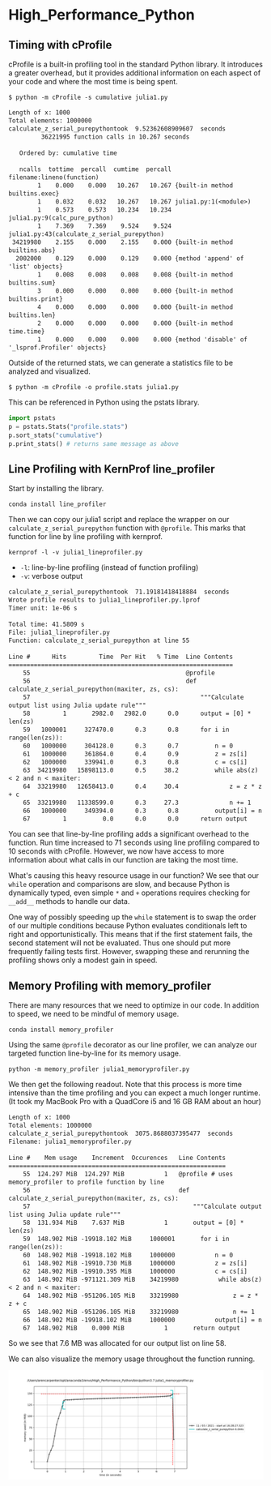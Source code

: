 # High_Performance_Python

## Timing with cProfile

cProfile is a built-in profiling tool in the standard Python library. It introduces a greater overhead, but
it provides additional information on each aspect of your code and where the most time is being spent. 

```commandline
$ python -m cProfile -s cumulative julia1.py
```
```
Length of x: 1000
Total elements: 1000000
calculate_z_serial_purepythontook  9.52362608909607  seconds
         36221995 function calls in 10.267 seconds

   Ordered by: cumulative time

   ncalls  tottime  percall  cumtime  percall filename:lineno(function)
        1    0.000    0.000   10.267   10.267 {built-in method builtins.exec}
        1    0.032    0.032   10.267   10.267 julia1.py:1(<module>)
        1    0.573    0.573   10.234   10.234 julia1.py:9(calc_pure_python)
        1    7.369    7.369    9.524    9.524 julia1.py:43(calculate_z_serial_purepython)
 34219980    2.155    0.000    2.155    0.000 {built-in method builtins.abs}
  2002000    0.129    0.000    0.129    0.000 {method 'append' of 'list' objects}
        1    0.008    0.008    0.008    0.008 {built-in method builtins.sum}
        3    0.000    0.000    0.000    0.000 {built-in method builtins.print}
        4    0.000    0.000    0.000    0.000 {built-in method builtins.len}
        2    0.000    0.000    0.000    0.000 {built-in method time.time}
        1    0.000    0.000    0.000    0.000 {method 'disable' of '_lsprof.Profiler' objects}
```

Outside of the returned stats, we can generate a statistics file to be analyzed and visualized.

```commandline
$ python -m cProfile -o profile.stats julia1.py
```

This can be referenced in Python using the pstats library. 

```python
import pstats
p = pstats.Stats("profile.stats")
p.sort_stats("cumulative")
p.print_stats() # returns same message as above
```

## Line Profiling with KernProf line_profiler

Start by installing the library.
```commandline
conda install line_profiler
```

Then we can copy our julia1 script and replace the wrapper on our `calculate_z_serial_purepython`
function with `@profile`. This marks that function for line by line profiling with kernprof.

```commandline
kernprof -l -v julia1_lineprofiler.py
```

* `-l`: line-by-line profiling (instead of function profiling)
* `-v`: verbose output

```commandline
calculate_z_serial_purepythontook  71.19181418418884  seconds
Wrote profile results to julia1_lineprofiler.py.lprof
Timer unit: 1e-06 s

Total time: 41.5809 s
File: julia1_lineprofiler.py
Function: calculate_z_serial_purepython at line 55

Line #      Hits         Time  Per Hit   % Time  Line Contents
==============================================================
    55                                           @profile
    56                                           def calculate_z_serial_purepython(maxiter, zs, cs):
    57                                               """Calculate output list using Julia update rule"""
    58         1       2982.0   2982.0      0.0      output = [0] * len(zs)
    59   1000001     327470.0      0.3      0.8      for i in range(len(zs)):
    60   1000000     304128.0      0.3      0.7          n = 0
    61   1000000     361864.0      0.4      0.9          z = zs[i]
    62   1000000     339941.0      0.3      0.8          c = cs[i]
    63  34219980   15898113.0      0.5     38.2          while abs(z) < 2 and n < maxiter:
    64  33219980   12658413.0      0.4     30.4              z = z * z + c
    65  33219980   11338599.0      0.3     27.3              n += 1
    66   1000000     349394.0      0.3      0.8          output[i] = n
    67         1          0.0      0.0      0.0      return output
```
You can see that line-by-line profiling adds a significant overhead to the function. Run time increased to 
71 seconds using line profiling compared to 10 seconds with cProfile. However, we now have access to more 
information about what calls in our function are taking the most time.

What's causing this heavy resource usage in our function? We see that our `while` operation and comparisons
are slow, and because Python is dynamically typed, even simple `*` and `+` operations requires checking for
`__add__` methods to handle our data. 

One way of possibly speeding up the `while` statement is to swap the order of our multiple conditions because
Python evaluates conditionals left to right and opportunistically. This means that if the first statement 
fails, the second statement will not be evaluated. Thus one should put more frequently failing tests first. 
However, swapping these and rerunning the profiling shows only a modest gain in speed. 

## Memory Profiling with memory_profiler

There are many resources that we need to optimize in our code. In addition to speed, we need to be mindful of
memory usage. 

```commandline
conda install memory_profiler
```

Using the same `@profile` decorator as our line profiler, we can analyze our targeted function line-by-line
for its memory usage. 

```commandline
python -m memory_profiler julia1_memoryprofiler.py
```
We then get the following readout. Note that this process is more time intensive than the time profiling
and you can expect a much longer runtime. (It took my MacBook Pro with a QuadCore i5 and 16 GB RAM about an 
hour)

```commandline
Length of x: 1000
Total elements: 1000000
calculate_z_serial_purepythontook  3075.8688037395477  seconds
Filename: julia1_memoryprofiler.py

Line #    Mem usage    Increment  Occurences   Line Contents
============================================================
    55  124.297 MiB  124.297 MiB           1   @profile # uses memory_profiler to profile function by line
    56                                         def calculate_z_serial_purepython(maxiter, zs, cs):
    57                                             """Calculate output list using Julia update rule"""
    58  131.934 MiB    7.637 MiB           1       output = [0] * len(zs)
    59  148.902 MiB -19918.102 MiB     1000001       for i in range(len(zs)):
    60  148.902 MiB -19918.102 MiB     1000000           n = 0
    61  148.902 MiB -19910.730 MiB     1000000           z = zs[i]
    62  148.902 MiB -19910.395 MiB     1000000           c = cs[i]
    63  148.902 MiB -971121.309 MiB    34219980           while abs(z) < 2 and n < maxiter:
    64  148.902 MiB -951206.105 MiB    33219980               z = z * z + c
    65  148.902 MiB -951206.105 MiB    33219980               n += 1
    66  148.902 MiB -19918.102 MiB     1000000           output[i] = n
    67  148.902 MiB    0.000 MiB           1       return output
```
So we see that 7.6 MB was allocated for our output list on line 58.

We can also visualize the memory usage throughout the function running. 

![](Images/Figure_1.png)
